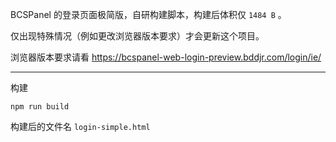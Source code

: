 BCSPanel 的登录页面极简版，自研构建脚本，构建后体积仅 `1484 B` 。

仅出现特殊情况（例如更改浏览器版本要求）才会更新这个项目。

浏览器版本要求请看 https://bcspanel-web-login-preview.bddjr.com/login/ie/

---

构建

```
npm run build
```

构建后的文件名 `login-simple.html`
